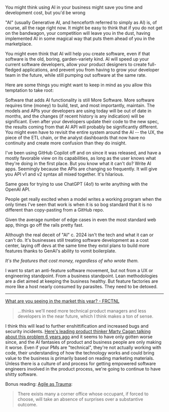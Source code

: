 You might think using AI in your business might save you time and development cost, but you'd be wrong

"AI" (usually Generative AI, and henceforth referred to simply as AI) is, of course, all the rage right now. It might be easy to think that if you do not get on the bandwagon, your competition will leave you in the dust, having implemented AI in some magical way that puts them ahead of you in the marketplace.

You might even think that AI will help you create software, even if that software is the old, boring, garden-variety kind. AI will speed up your current software developers, allow your product designers to create full-fledged applications, and prevent you from having to grow your developer team in the future, while still pumping out software at the same rate.

Here are some things you might want to keep in mind as you allow this temptation to take root:

Software that adds AI functionality is still More Software. More software requires time (money) to build, test, and most importantly, maintain. The models and APIs your developers are using today will be out of date in months, and the changes (if recent history is any indication) will be significant. Even after your developers update their code to the new spec, the results coming from that AI API will probably be significantly different. You might even have to revisit the entire system around the AI -- the UX, the piece of the ETL chain, or the analyst dashboards that now have no continuity and create more confusion than they do insight.

I've been using GitHub Copilot off and on since it was released, and have a mostly favorable view on its capabilities, as long as the user knows what they're doing in the first place. But you know what it can't do? Write AI apps. Seemingly because the APIs are changing so frequently. It will give you API v1 and v2 syntax all mixed together. It's hilarious.

Same goes for trying to use ChatGPT (4o!) to write anything with the OpenAI API.

People get really excited when a model writes a working program when the only times I've seen that work is when it is so bog standard that it is no different than copy-pasting from a GitHub repo.

Given the average number of edge cases in even the most standard web app, things go off the rails pretty fast.

Although the real deceit of "AI" c. 2024 isn't the tech and what it can or can't do. It's businesses still treating software development as a cost center, laying off devs at the same time they extol plans to build more features thanks to GenAI's ability to vomit boilerplate.

*It's the features that cost money, regardless of who wrote them.*

I want to start an anti-feature software movement, but not from a UX or engineering standpoint. From a business standpoint. Lean methodologies are a diet aimed at keeping the business healthy. But feature factories are more like a host nearly consumed by parasites. They need to be detoxed.

---

[What are you seeing in the market this year? - FRCTNL](https://www.frctnl.xyz/posts/what-are-you-seeing-in-the-market-this-year)

> ...thinks we'll need more technical product managers and less developers in the near future, which I think makes a ton of sense.

I think this will lead to further enshittification and increased bugs and security incidents. [Here's leading product thinker Marty Cagan talking about this problem 6 years ago](https://youtu.be/9dccd8lihpQ?t=1970&si=gIYBmxAuJy2HkRH4) and it seems to have only gotten worse since, and the AI fantasies of product and business people are only making it worse. Even if your PMs are "technical", they're not actually working with code, their understanding of how the technology works and could bring value to the business is primarily based on reading marketing materials. Unless there is a culture of and process for getting empowered software engineers involved in the product process, we're going to continue to have shitty software.

Bonus reading: [Agile as Trauma](https://doriantaylor.com/agile-as-trauma):

> There exists many a corner office whose occupant, if forced to choose, will take an absence of surprises over a substantive outcome.

